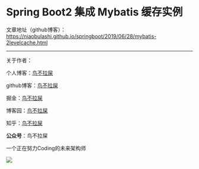 # Spring Boot2 集成 Mybatis 缓存实例

文章地址（github博客）：https://niaobulashi.github.io/springboot/2019/06/28/mybatis-2levelcache.html

---
关于作者：

个人博客：[鸟不拉屎](https://niaobulashi.com)

github博客：[鸟不拉屎](https://niaobulashi.github.io)

掘金：[鸟不拉屎](https://juejin.im/user/5b3de9155188251aa0161fe4)

博客园：[鸟不拉屎](https://www.cnblogs.com/niaobulashi)

知乎：[鸟不拉屎](https://www.zhihu.com/people/hu-lang-lang-91/)


**公众号**：鸟不拉屎

一个正在努力Coding的未来架构师

![](https://user-gold-cdn.xitu.io/2019/6/30/16ba8b651769067e?w=258&h=258&f=jpeg&s=28925)
